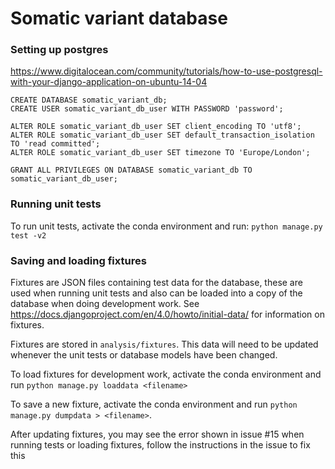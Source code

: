 # Somatic variant database

### Setting up postgres

https://www.digitalocean.com/community/tutorials/how-to-use-postgresql-with-your-django-application-on-ubuntu-14-04

```
CREATE DATABASE somatic_variant_db;
CREATE USER somatic_variant_db_user WITH PASSWORD 'password';

ALTER ROLE somatic_variant_db_user SET client_encoding TO 'utf8';
ALTER ROLE somatic_variant_db_user SET default_transaction_isolation TO 'read committed';
ALTER ROLE somatic_variant_db_user SET timezone TO 'Europe/London';

GRANT ALL PRIVILEGES ON DATABASE somatic_variant_db TO somatic_variant_db_user;
```

### Running unit tests

To run unit tests, activate the conda environment and run: `python manage.py test -v2`

### Saving and loading fixtures

Fixtures are JSON files containing test data for the database, these are used when running unit tests and also can be loaded into a copy of the database when doing development work. See https://docs.djangoproject.com/en/4.0/howto/initial-data/ for information on fixtures.

Fixtures are stored in `analysis/fixtures`. This data will need to be updated whenever the unit tests or database models have been changed.

To load fixtures for development work, activate the conda environment and run `python manage.py loaddata <filename>`

To save a new fixture, activate the conda environment and run `python manage.py dumpdata > <filename>`. 

After updating fixtures, you may see the error shown in issue #15 when running tests or loading fixtures, follow the instructions in the issue to fix this
